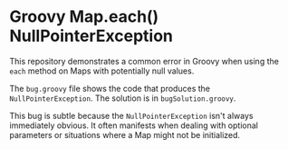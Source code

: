 # Groovy Map.each() NullPointerException

This repository demonstrates a common error in Groovy when using the `each` method on Maps with potentially null values.

The `bug.groovy` file shows the code that produces the `NullPointerException`.  The solution is in `bugSolution.groovy`.

This bug is subtle because the `NullPointerException` isn't always immediately obvious.  It often manifests when dealing with optional parameters or situations where a Map might not be initialized.